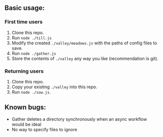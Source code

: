 ## Basic usage:
### First time users

1. Clone this repo.
2. Run `node ./till.js`
3. Modify the created `./valley/meadows.js` with the paths of config files to save.
4. Run `node ./gather.js`
5. Store the contents of `./valley` any way you like (recommendation is git).

### Returning users

1. Clone this repo.
2. Copy your existing `./valley` into this repo.
3. Run `node ./sow.js`.
## Known bugs:
- Gather deletes a directory synchronously when an async workflow would be ideal
- No way to specify files to ignore
